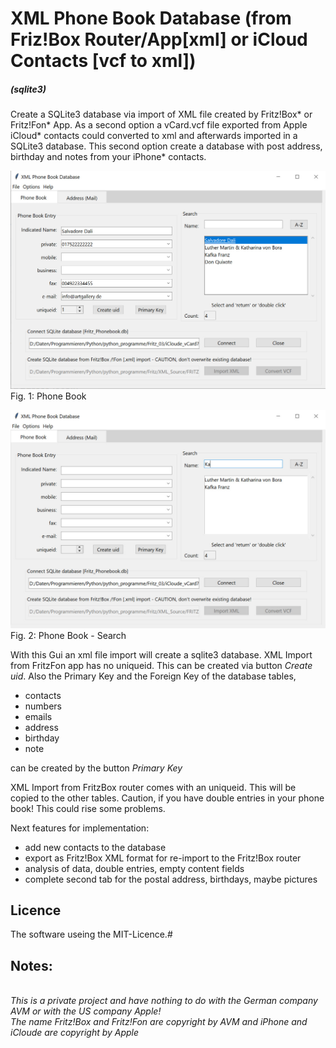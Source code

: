 # XML Phone Book Database (from Friz!Box Router/App[xml] or iCloud Contacts [vcf to xml])
##### (sqlite3)
Create a SQLite3 database via import of XML file created by Fritz!Box* or Fritz!Fon* App. 
As a second option a vCard.vcf file exported from Apple iCloud* contacts could converted to xml and afterwards imported in a SQLite3 database.
This second option create a database with post address, birthday and notes from your iPhone* contacts.


![XML Phone Book Database](Pictures/XML_Phone_Book_Database_20210307_db_tb.jpg?raw=true)
Fig. 1: Phone Book

![XML Phone Book Database Search](Pictures/XML_Phone_Book_Database_20210307_search_tb.jpg?raw=true)
Fig. 2: Phone Book - Search

With this Gui an xml file import will create a sqlite3 database. 
XML Import from FritzFon app has no uniqueid. This can be created via button *Create uid*. Also the Primary Key and the Foreign Key of the database tables,
- contacts
- numbers
- emails
- address
- birthday
- note

can be created by the button *Primary Key*

XML Import from FritzBox router comes with an uniqueid. This will be copied to the other tables.
Caution, if you have double entries in your phone book! This could rise some problems.

Next features for implementation:
- add new contacts to the database
- export as Fritz!Box XML format for re-import to the Fritz!Box router
- analysis of data, double entries, empty content fields
- complete second tab for the postal address, birthdays, maybe pictures

## Licence
The software useing the MIT-Licence.#

## Notes:
</br>*This is a private project and have nothing to do with the German company AVM or with the US company Apple! 
</br>*The name Fritz!Box and Fritz!Fon are copyright by AVM* and iPhone and iCloude are copyright by Apple*

